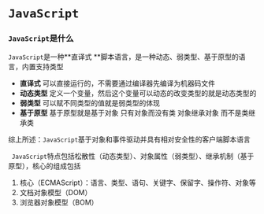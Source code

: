 # `JavaScript`

### `JavaScript`是什么 

`JavaScript`是一种**直译式 **脚本语言，是一种动态、弱类型、基于原型的语言，内置支持类型

* **直译式** 可以直接运行的，不需要通过编译器先编译为机器码文件
* **动态类型**  定义一个变量，然后这个变量可以动态的改变类型的就是动态类型的
* **弱类型** 可以赋不同类型的值就是弱类型的体现
* **基于原型**  基于原型就是基于对象 只有对象而没有类 对象继承对象 而不是类继承类

综上所述：`JavaScript`基于对象和事件驱动并具有相对安全性的客户端脚本语言

  ` JavaScript`特点包括松散性（动态类型）、对象属性（弱类型）、继承机制（基于原型），核心的组成包括

1. 核心（ECMAScript）：语言、类型、语句、关键字、保留字、操作符、对象等
2.  文档对象模型（DOM）
3. 浏览器对象模型（BOM）